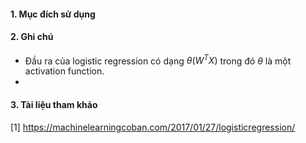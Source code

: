 #### 1. Mục đích sử dụng

#### 2. Ghi chú
- Đầu ra của logistic regression có dạng $\theta(W^TX)$ trong đó $\theta$ là một activation function. 
- 

#### 3. Tài liệu tham khảo
[1] https://machinelearningcoban.com/2017/01/27/logisticregression/